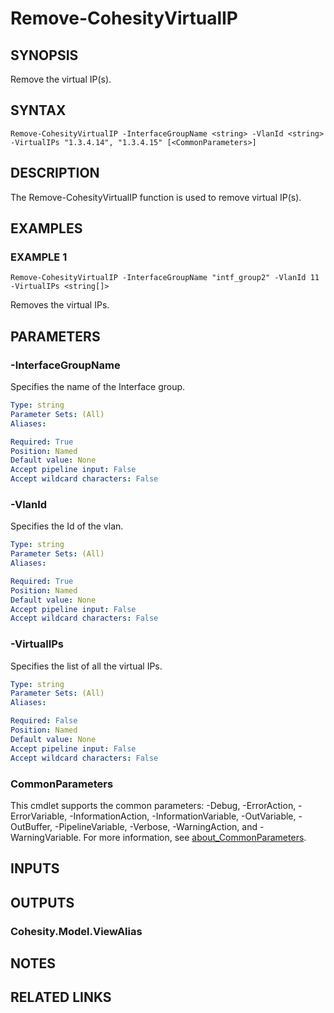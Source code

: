 # Remove-CohesityVirtualIP

## SYNOPSIS
Remove the virtual IP(s).

## SYNTAX

```
Remove-CohesityVirtualIP -InterfaceGroupName <string> -VlanId <string> -VirtualIPs "1.3.4.14", "1.3.4.15" [<CommonParameters>]
```

## DESCRIPTION
The Remove-CohesityVirtualIP function is used to remove virtual IP(s).

## EXAMPLES

### EXAMPLE 1
```
Remove-CohesityVirtualIP -InterfaceGroupName "intf_group2" -VlanId 11 -VirtualIPs <string[]>
```
Removes the virtual IPs.

## PARAMETERS

### -InterfaceGroupName
Specifies the name of the Interface group.

```yaml
Type: string
Parameter Sets: (All)
Aliases:

Required: True
Position: Named
Default value: None
Accept pipeline input: False
Accept wildcard characters: False
```

### -VlanId
Specifies the Id of the vlan.

```yaml
Type: string
Parameter Sets: (All)
Aliases:

Required: True
Position: Named
Default value: None
Accept pipeline input: False
Accept wildcard characters: False
```

### -VirtualIPs
Specifies the list of all the virtual IPs.

```yaml
Type: string
Parameter Sets: (All)
Aliases:

Required: False
Position: Named
Default value: None
Accept pipeline input: False
Accept wildcard characters: False
```

### CommonParameters
This cmdlet supports the common parameters: -Debug, -ErrorAction, -ErrorVariable, -InformationAction, -InformationVariable, -OutVariable, -OutBuffer, -PipelineVariable, -Verbose, -WarningAction, and -WarningVariable. For more information, see [about_CommonParameters](http://go.microsoft.com/fwlink/?LinkID=113216).

## INPUTS

## OUTPUTS

### Cohesity.Model.ViewAlias
## NOTES

## RELATED LINKS
